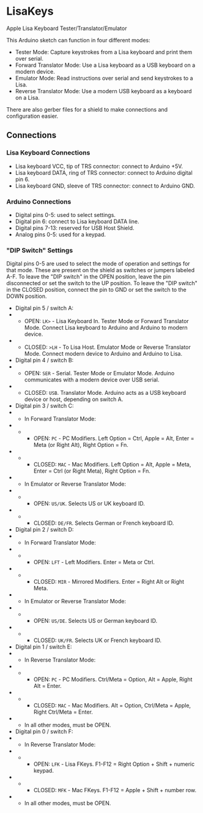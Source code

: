 # LisaKeys
Apple Lisa Keyboard Tester/Translator/Emulator

This Arduino sketch can function in four different modes:

* Tester Mode: Capture keystrokes from a Lisa keyboard and print them over serial.
* Forward Translator Mode: Use a Lisa keyboard as a USB keyboard on a modern device.
* Emulator Mode: Read instructions over serial and send keystrokes to a Lisa.
* Reverse Translator Mode: Use a modern USB keyboard as a keyboard on a Lisa.

There are also gerber files for a shield to make connections and configuration easier.

## Connections

### Lisa Keyboard Connections
* Lisa keyboard VCC, tip of TRS connector: connect to Arduino +5V.
* Lisa keyboard DATA, ring of TRS connector: connect to Arduino digital pin 6.
* Lisa keyboard GND, sleeve of TRS connector: connect to Arduino GND.

### Arduino Connections
* Digital pins 0-5: used to select settings.
* Digital pin 6: connect to Lisa keyboard DATA line.
* Digital pins 7-13: reserved for USB Host Shield.
* Analog pins 0-5: used for a keypad.

### "DIP Switch" Settings
Digital pins 0-5 are used to select the mode of operation and settings for that mode. These are present on the shield as switches or jumpers labeled A-F. To leave the "DIP switch" in the OPEN position, leave the pin disconnected or set the switch to the UP position. To leave the "DIP switch" in the CLOSED position, connect the pin to GND or set the switch to the DOWN position.

* Digital pin 5 / switch A:
* * OPEN: `LK>` - Lisa Keyboard In. Tester Mode or Forward Translator Mode. Connect Lisa keyboard to Arduino and Arduino to modern device.
* * CLOSED: `>LH` - To Lisa Host. Emulator Mode or Reverse Translator Mode. Connect modern device to Arduino and Arduino to Lisa.
* Digital pin 4 / switch B:
* * OPEN: `SER` - Serial. Tester Mode or Emulator Mode. Arduino communicates with a modern device over USB serial.
* * CLOSED: `USB`. Translator Mode. Arduino acts as a USB keyboard device or host, depending on switch A.
* Digital pin 3 / switch C:
* * In Forward Translator Mode:
* * * OPEN: `PC` - PC Modifiers. Left Option = Ctrl, Apple = Alt, Enter = Meta (or Right Alt), Right Option = Fn.
* * * CLOSED: `MAC` - Mac Modifiers. Left Option = Alt, Apple = Meta, Enter = Ctrl (or Right Meta), Right Option = Fn.
* * In Emulator or Reverse Translator Mode:
* * * OPEN: `US/UK`. Selects US or UK keyboard ID.
* * * CLOSED: `DE/FR`. Selects German or French keyboard ID.
* Digital pin 2 / switch D:
* * In Forward Translator Mode:
* * * OPEN: `LFT` - Left Modifiers. Enter = Meta or Ctrl.
* * * CLOSED: `MIR` - Mirrored Modifiers. Enter = Right Alt or Right Meta.
* * In Emulator or Reverse Translator Mode:
* * * OPEN: `US/DE`. Selects US or German keyboard ID.
* * * CLOSED: `UK/FR`. Selects UK or French keyboard ID.
* Digital pin 1 / switch E:
* * In Reverse Translator Mode:
* * * OPEN: `PC` - PC Modifiers. Ctrl/Meta = Option, Alt = Apple, Right Alt = Enter.
* * * CLOSED: `MAC` - Mac Modifiers. Alt = Option, Ctrl/Meta = Apple, Right Ctrl/Meta = Enter.
* * In all other modes, must be OPEN.
* Digital pin 0 / switch F:
* * In Reverse Translator Mode:
* * * OPEN: `LFK` - Lisa FKeys. F1-F12 = Right Option + Shift + numeric keypad.
* * * CLOSED: `MFK` - Mac FKeys. F1-F12 = Apple + Shift + number row.
* * In all other modes, must be OPEN.
